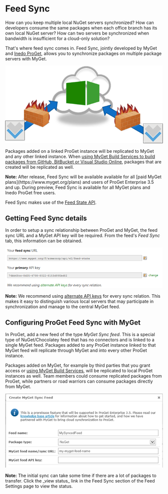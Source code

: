 # Feed Sync

How can you keep multiple local NuGet servers synchronized? How can developers consume the same packages when each office branch has its own local NuGet server? How can two servers be synchronized when bandwidth is insufficient for a cloud-only solution?

That's where feed sync comes in. Feed Sync, jointly developed by MyGet and [Inedo ProGet](http://inedo.com/proget), allows you to synchronize packages on multiple package servers with MyGet.

![Feed Sync](Images/feed-sync.png)

Packages added on a linked ProGet instance will be replicated to MyGet and any other linked instance. When [using MyGet Build Services to build packages from GitHub, BitBucket or Visual Studio Online](/docs/reference/build-services), packages that are created will be replicated as well.

<p class="alert alert-info">
    <strong>Note:</strong> After release, Feed Sync will be available available for all [paid MyGet plans](https://www.myget.org/plans) and users of ProGet Enterprise 3.5 and up. During preview, Feed Sync is available for all MyGet plans and Inedo ProGet free users.
</p>

Feed Sync makes use of the [Feed State API](/docs/reference/feed-state-api-endpoint).

## Getting Feed Sync details

In order to setup a sync relationship between ProGet and MyGet, the feed sync URL and a MyGet API key will be required. From the feed's _Feed Sync_ tab, this information can be obtained.

![Feed Sync details](Images/feed-sync-details.png)

<p class="alert alert-info">
    <strong>Note:</strong> We recommend using <a href="/docs/reference/security#Personal_security_access_tokens">alternate API keys</a> for every sync relation. This makes it easy to distinguish various local servers that may participate in synchronization and manage to the central MyGet feed.
</p>

## Configuring ProGet Feed Sync with MyGet

In ProGet, add a new feed of the type _MyGet Sync feed_. This is a special type of NuGet/Chocolatey feed that has no connectors and is linked to a single MyGet feed. Packages added to any ProGet instance linked to that MyGet feed will replicate through MyGet and into every other ProGet instance.

Packages added on MyGet, for example by third parties that you grant access or [using MyGet Build Services](/docs/reference/build-services), will be replicated to local ProGet instances as well. Team members could consume replicated packages from ProGet, while partners or road warriors can consume packages directly from MyGet.

![ProGet MyGet feed](Images/feed-sync-proget.png)

<p class="alert alert-info">
    <strong>Note:</strong> The initial sync can take some time if there are a lot of packages to transfer. Click the _view status_ link in the Feed Sync section of the Feed Settings page to view the status.
</p>